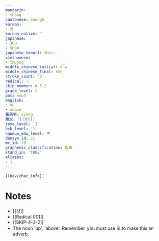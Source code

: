 ```yaml
---
mandarin:
- shàng
cantonese: seong6
korean:
- 상
korean_native: ''
japanese:
- JOU
- SHOU
japanese_nanori: あおい
vietnamese:
- thượng
middle_chinese_initial: d͡ʑ
middle_chinese_final: ɨɐŋ
stroke_count: '3'
radical: 一
skip_number: 4-3-2
grade_level: 1
pos: noun
english:
- up
- above
羅馬字: syang
韓文: '[[샹]]'
joyo_level: '1'
hsk_level: '1'
hanmun_edu_level: 中
danayo_id: 21
mc_id: 29
graphemic_classification: 指事
stand_in: 'TRUE'
aliases:
- 丄
---
```

```meta-bind-embed
[[nav/char_info]]
```
# Notes
- [[샹]]
- [[Radical 001]]
- [[SKIP-4-3-2]]
- The noun 'up', 'above'.  Remember, you must use 오 to make this an adverb.